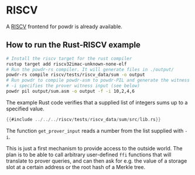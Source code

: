 # RISCV

A [RISCV](https://riscv.org/technical/specifications/) frontend for powdr is already available.

## How to run the Rust-RISCV example

```sh
# Install the riscv target for the rust compiler
rustup target add riscv32imac-unknown-none-elf
# Run the powdr-rs compiler. It will generate files in ./output/
powdr-rs compile riscv/tests/riscv_data/sum -o output
# Run powdr to compile powdr-asm to powdr-PIL and generate the witness
# -i specifies the prover witness input (see below)
powdr pil output/sum.asm -o output -f -i 10,2,4,6
```

The example Rust code verifies that a supplied list of integers sums up to a specified value.

```rust
{{#include ../../../riscv/tests/riscv_data/sum/src/lib.rs}}
```

The function `get_prover_input` reads a number from the list supplied with `-i`.

This is just a first mechanism to provide access to the outside world.
The plan is to be able to call arbitrary user-defined `ffi` functions that will translate to prover queries,
and can then ask for e.g. the value of a storage slot at a certain address or the root hash of a Merkle tree.
